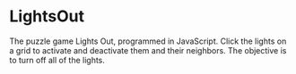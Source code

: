 # LightsOut

The puzzle game Lights Out, programmed in JavaScript. Click the lights on a grid to activate and deactivate them and their neighbors. The objective is to turn off all of the lights.
